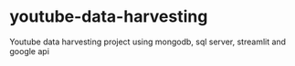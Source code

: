 # youtube-data-harvesting
Youtube data harvesting project using mongodb, sql server, streamlit and google api
